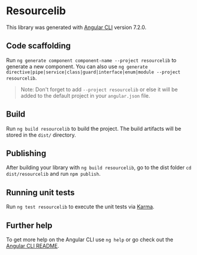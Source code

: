 # Resourcelib

This library was generated with [Angular CLI](https://github.com/angular/angular-cli) version 7.2.0.

## Code scaffolding

Run `ng generate component component-name --project resourcelib` to generate a new component. You can also use `ng generate directive|pipe|service|class|guard|interface|enum|module --project resourcelib`.
> Note: Don't forget to add `--project resourcelib` or else it will be added to the default project in your `angular.json` file. 

## Build

Run `ng build resourcelib` to build the project. The build artifacts will be stored in the `dist/` directory.

## Publishing

After building your library with `ng build resourcelib`, go to the dist folder `cd dist/resourcelib` and run `npm publish`.

## Running unit tests

Run `ng test resourcelib` to execute the unit tests via [Karma](https://karma-runner.github.io).

## Further help

To get more help on the Angular CLI use `ng help` or go check out the [Angular CLI README](https://github.com/angular/angular-cli/blob/master/README.md).
